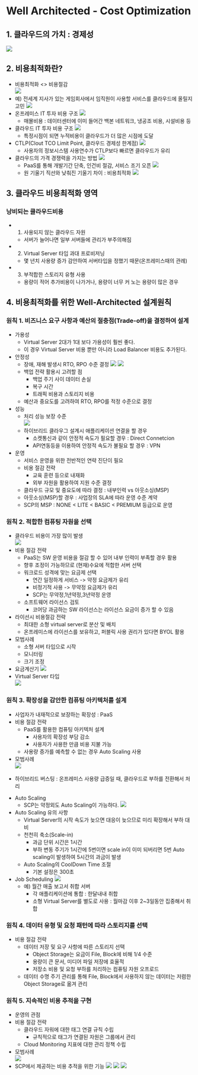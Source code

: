 # Well Architected - Cost Optimization

## 1. 클라우드의 가치 : 경제성
![](/img/costOptimization001.png)

## 2. 비용최적화란?
 - 비용최적화 <> 비용절감<br>
 ![](/img/costOptimization002.png)
 - 예) 전세계 지사가 있는 게임회사에서 임직원이 사용할 서비스를 클라우드에 올릴지 고민
 ![](/img/costOptimization003.png)
 - 온프레미스 IT 투자 비용 구조
 ![](/img/costOptimization004.png)
    * 매몰비용 : 데이터센터에 이미 들어간 백본 네트워크, 냉공조 비용, 시설비용 등
 - 클라우드 IT 투자 비용 구조
 ![](/img/costOptimization005.png)
    * 특정시점이 되면 누적비용이 클라우드가 더 많은 시점에 도달
 - CTLP(Clout TCO Limit Point, 클라우드 경제성 한계점)
 ![](/img/costOptimization006.png)
    * 사용자의 정보시스템 사용연수가 CTLP보다 빠르면 클라우드가 유리
 - 클라우드의 가격 경쟁력을 가지는 방법
 ![](/img/costOptimization007.png)
    * PaaS를 통해 개발기간 단축, 인건비 절감, 서비스 조기 오픈
 ![](/img/costOptimization008.png)
    * 원 기울기 직선와 낮춰진 기울기 차이 : 비용최적화
 ![](/img/costOptimization009.png)

## 3. 클라우드 비용최적화 영역

### 낭비되는 클라우드비용
 - 1. 사용되지 않는 클라우드 자원
    * 서버가 늘어나면 일부 서버들에 관리가 부주의해짐
 - 2. Virtual Server 타입 과대 프로비저닝
    * 몇 년치 사용량 증가 감안하여 서버타입을 정했기 때문(온프레미스때의 관례)
 - 3. 부적합한 스토리지 유형 사용
    * 용량이 적어 추가비용이 나가거나, 용량이 너무 커 노는 용량이 많은 경우

## 4. 비용최적화를 위한 Well-Architected 설계원칙
### 원칙 1. 비즈니스 요구 사항과 예산의 절충점(Trade-off)을 결정하여 설계
 - 가용성
    * Virtual Server 2대가 1대 보다 가용성이 훨씬 좋다.
    * 이 경우 Virtual Server 비용 뿐만 아니라 Load Balancer 비용도 추가된다.
 - 안정성
    * 장애, 재해 발생시 RTO, RPO 수준 결정
    ![](/img/costOptimization011.png)
    ![](/img/costOptimization012.png)
    * 백업 전략 활용시 고려할 점
        + 백업 주기 사이 데이터 손실
        + 복구 시간
        + 트래픽 비용과 스토리지 비용
    * 예산과 중요도를 고려하여 RTO, RPO를 적정 수준으로 결정
 - 성능    
    * 처리 성능 보장 수준<br>
    ![](/img/costOptimization013.png)
    * 하이브리드 클라우그 설계시 애플리케이션 연결을 할 경우
        + 소켓통신과 같이 안정적 속도가 필요할 경우 : Direct Connetcion
        + API연동등을 이용하여 안정적 속도가 불필요 할 경우 : VPN
 - 운영
    * 서비스 운영을 위한 전반적인 연략 진단이 필요
    * 비용 절감 전략
        + 교육 훈련 등으로 내재화
        + 외부 자원을 활용하여 지원 수준 결정
    * 클라우드 규모 및 중요도에 따라 결정 : 내부인력 vs 아웃소싱(MSP)
    * 아웃소싱(MSP)할 경우 : 사업장의 SLA에 따라 운영 수준 계약
    * SCP의 MSP : NONE < LITE < BASIC < PREMIUM 등급으로 운영

### 원칙 2. 적합한 컴퓨팅 자원을 선택
 - 클라우드 비용이 가장 많이 발생<br>
 ![](/img/costOptimization014.png)
 - 비용 절감 전략
    * PaaS는 SW 운영 비용을 절감 할 수 있어 내부 인력이 부족할 경우 활용
    * 향후 조정이 가능하므로 (현재)수요에 적합한 서버 선택
    * 워크로드 성격에 맞는 요금제 선택
        + 연간 일정하게 서비스 -> 약정 요금제가 유리
        + 비정기적 사용 -> 무약정 요금제가 유리
        + SCP는 무약정,1년약정,3년약정 운영
    * 소프트웨어 라이선스 검토
        + 코어당 과금하는 SW 라이선스는 라이선스 요금이 증가 할 수 있음
 - 라이선시 비용절감 전략
    * 최대한 소형 virtual server로 분산 및 배치
    * 온프레미스에 라이선스를 보유하고, 퍼블릭 사용 권리가 있다면 BYOL 활용
 - 모범사례
    * 소형 서버 타입으로 시작
    * 모니터링
    * 크기 조정
 - 요금계산기
 ![](/img/costOptimization015.png)  
 - Virtual Server 타입<br>
 ![](/img/costOptimization016.png)  

### 원칙 3. 확장성을 감안한 컴퓨팅 아키텍처를 설계
 - 사업자가 내재적으로 보장하는 확장성 : PaaS
 - 비용 절감 전략 
    * PaaS를 활용한 컴퓨팅 아키텍처 설계
        + 사용자의 확장성 부담 감소
        + 사용자가 사용한 만큼 비용 지불 가능
    * 사용량 증가를 예측할 수 없는 경우 Auto Scaling 사용
 - 모범사례<br>
 ![](/img/costOptimization017.png)
 * 하이브리드 버스팅 : 온프레미스 사용량 급증일 때, 클라우드로 부하를 전환해서 처리
 - Auto Scaling
    * SCP는 약정외도 Auto Scaling이 가능하다.
    ![](/img/costOptimization018.png)
 - Auto Scaling 유의 사항
    * Virtual Server의 시작 속도가 늦으면 대응이 늦으므로 미리 확장해서 부하 대비
    * 천천히 축소(Scale-in)
        + 과금 단위 시간은 1시간
        + 부하 변동 주기가 1시간에 5번이면 scale in이 이미 되버리면 5번 Auto scaling이 발생하여 5시간의 과금이 발생
    * Auto Scaling의 CoolDown Time 조절
        + 기본 설정은 300초
 - Job Scheduling
 ![](/img/costOptimization019.png)
    * 예) 월간 매출 보고서 취합 서버
        + 각 애플리케이션에 통합 : 한달내내 취합
        + 소형 Virtual Server를 별도로 사용 : 월마감 이후 2~3일동안 집중해서 취합

### 원칙 4. 데이터 유형 및 요청 패턴에 따라 스토리지를 선택
 - 비용 절감 전략
    * 데이터 저장 및 요구 사항에 따른 스토리지 선택
        + Object Storage는 요금이 File, Block에 비해 1/4 수준
        + 용량이 큰 문서, 미디어 파일 저장에 효율적
        + 저장소 비용 및 요청 부하를 처리하는 컴퓨팅 자원 오프로드
    * 데이터 수명 주기 관리를 통해 File, Block에서 사용하지 않는 데이터는 저렴한 Object Storage로 옮겨 관리

### 원칙 5. 지속적인 비용 추적을 구현
 - 운영의 관점
 - 비용 절감 전략
    * 클라우드 자워에 대한 태그 연결 규칙 수립 
        + 규칙적으로 태그가 연결된 자원은 그룹에서 관리
    * Cloud Monitoring 지표에 대한 관리 정책 수립
 - 모범사례<br>
 ![](/img/costOptimization020.png)
 - SCP에서 제공하는 비용 추적을 위한 기능
 ![](/img/costOptimization021.png)
 ![](/img/costOptimization022.png)
 ![](/img/costOptimization023.png)

